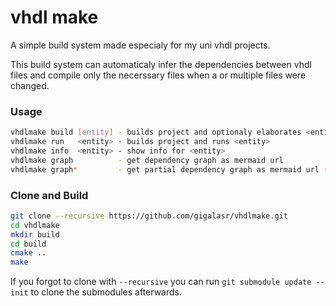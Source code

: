 # vhdl make

A simple build system made especialy for my uni vhdl projects.

This build system can automaticaly infer the dependencies between vhdl files
and compile only the necerssary files when a or multiple files were changed.

### Usage
```bash
vhdlmake build [entity] - builds project and optionaly elaborates <entity>
vhdlmake run   <entity> - builds project and runs <entity>
vhdlmake info  <entity> - show info for <entity>
vhdlmake graph          - get dependency graph as mermaid url
vhdlmake graph*         - get partial dependency graph as mermaid url (only updated files and deps)
```

### Clone and Build
```bash
git clone --recursive https://github.com/gigalasr/vhdlmake.git
cd vhdlmake
mkdir build
cd build
cmake ..
make 
```

If you forgot to clone with ``--recursive`` you can run ``git submodule update --init`` to clone the submodules afterwards.